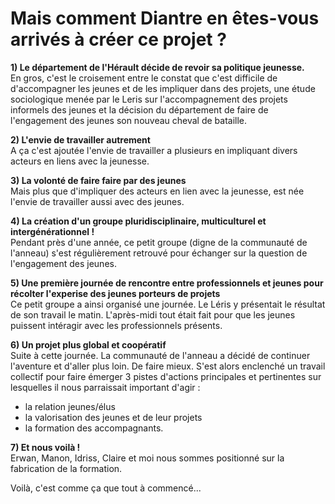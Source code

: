 # Mais comment Diantre en êtes-vous arrivés à créer ce projet ?


**1) Le département de l'Hérault décide de revoir sa politique jeunesse.**  
En gros, c'est le croisement entre le constat que c'est difficile de d'accompagner les jeunes et de les impliquer dans des projets, une étude sociologique menée par le Leris sur l'accompagnement des projets informels des jeunes et la décision du département de faire de l'engagement des jeunes son nouveau cheval de bataille.

**2) L'envie de travailler autrement**  
A ça c'est ajoutée l'envie de travailler a plusieurs en impliquant divers acteurs en liens avec la jeunesse.

**3) La volonté de faire faire par des jeunes**  
Mais plus que d'impliquer des acteurs en lien avec la jeunesse, est née l'envie de travailler aussi avec des jeunes.

**4) La création d'un groupe pluridisciplinaire, multiculturel et intergénérationnel !**  
Pendant près d'une année, ce petit groupe (digne de la communauté de l'anneau) s'est régulièrement retrouvé pour échanger sur la question de l'engagement des jeunes.

**5) Une première journée de rencontre entre professionnels et jeunes pour récolter l'experise des jeunes porteurs de projets**  
Ce petit groupe a ainsi organisé une journée. Le Léris y présentait le résultat de son travail le matin. L'après-midi tout était fait pour que les jeunes puissent intéragir avec les professionnels présents. 

**6) Un projet plus global et coopératif**  
Suite à cette journée. La communauté de l'anneau a décidé de continuer l'aventure et d'aller plus loin. De faire mieux. S'est alors enclenché un travail collectif pour faire émerger 3 pistes d'actions principales et pertinentes sur lesquelles il nous parraissait important d'agir : 
- la relation jeunes/élus
- la valorisation des jeunes et de leur projets
- la formation des accompagnants. 

**7) Et nous voilà !**  
Erwan, Manon, Idriss, Claire et moi nous sommes positionné sur la fabrication de la formation. 

Voilà, c'est comme ça que tout à commencé...
